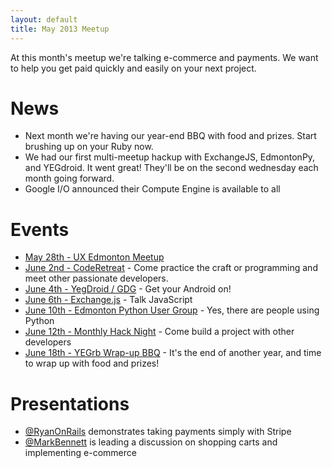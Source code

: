 ```yaml
---
layout: default
title: May 2013 Meetup
---
```


At this month's meetup we're talking e-commerce and payments. We want to help
you get paid quickly and easily on your next project.

# News

* Next month we're having our year-end BBQ with food and prizes. Start brushing up on your Ruby now.
* We had our first multi-meetup hackup with ExchangeJS, EdmontonPy, and YEGdroid. It went great! They'll be on the second wednesday each month going forward.
* Google I/O announced their Compute Engine is available to all

# Events

* [May 28th - UX Edmonton Meetup](http://www.meetup.com/startupedmonton/events/119517822/)
* [June 2nd - CodeRetreat](http://coderetreatyeg2013.eventbrite.com/) - Come practice the craft or programming and meet other passionate developers.
* [June 4th - YegDroid / GDG](http://www.meetup.com/startupedmonton/events/113480742/) - Get your Android on!
* [June 6th - Exchange.js](http://www.meetup.com/startupedmonton/events/117538442/) - Talk JavaScript
* [June 10th - Edmonton Python User Group](http://www.meetup.com/startupedmonton/events/qxrlwfyrjbnb/) - Yes, there are people using Python
* [June 12th - Monthly Hack Night](http://www.meetup.com/startupedmonton/events/qhzpxfyrjbqb/) - Come build a project with other developers
* [June 18th - YEGrb Wrap-up BBQ](http://yegrb.com) - It's the end of another year, and time to wrap up with food and prizes!

# Presentations

* [@RyanOnRails](https://twitter.com/RyanOnRails) demonstrates taking payments simply with Stripe
* [@MarkBennett](http://markbennett.ca) is leading a discussion on shopping carts and implementing e-commerce
